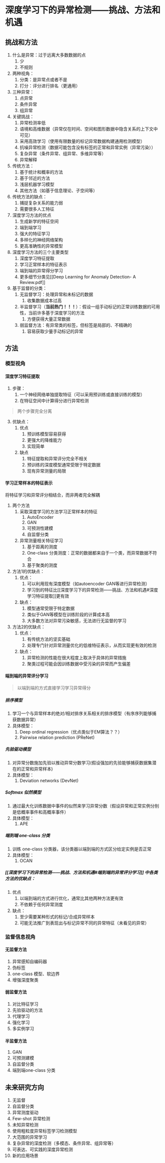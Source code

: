 # 深度学习下的异常检测——挑战、方法和机遇

## 挑战和方法
1. 什么是异常：过于远离大多数数据的点
	1. 少
	2. 不规则
2. 两种视角：
	1. 分类：是异常点或者不是
	2. 打分：评分进行排名（更通用）
3. 三种异常：
	1. 点异常
	2. 条件异常
	3. 组异常
4. 关键挑战：
	1. 异常检测率低
	2. 语境和高维数据（异常仅在时间、空间和图形数据中隐含关系的上下文中可见）
	3. 采用高效学习（使用有限数量的标记异常数据构建通用检测模型）
	4. 抗噪异常检测（数据可能包含没有标签的正常和异常实例（异常污染））
	5. 复杂异常（条件异常、组异常、多维异常等）
	6. 异常解释
5. 传统方法：
	1. 基于统计和概率的方法
	2. 基于邻近的方法
	3. 浅层机器学习模型
	4. 其他方法（如基于信息理论、子空间等）
6. 传统方法的缺点：
	1. 捕捉复杂关系的能力弱
	2. 需要很多人工特征
7. 深度学习方法的优点
	1. 生成新学的特征空间
	2. 端到端学习
	3. 强大的特征学习
	4. 多样化的神经网络架构
	5. 更高准确性的异常模型
8. 深度学习方法的三个主要类型
	1. 深度学习特征提取
	2. 学习正常样本的特征表示
	3. 端到端的异常得分学习
	4. 更多细节分类见[[Deep Learning for Anomaly Detection- A Review.pdf]]
9. 基于监督的分类：
	1. 无监督学习：处理异常和未标记的数据
		1. 收集数据成本过高
	2. 半监督学习（**当前热门！！！**）：假设一组手动标记的正常训练数据的可用性，当前许多基于深度学习的方法
		1. 方便获得大量正常数据
	3. 弱监督方法：有异常类的标签，但标签是局部的、不精确的
		1. 容易获取少量手动标记的异常

## 方法
### 模型视角
#### 深度学习特征提取
1. 步骤：
	1. 一个神经网络单独提取特征（可以采用预训练或直接训练的模型）
	2. 在特征空间中计算得分进行异常检测
> 两个步骤完全分离
3. 优缺点：
	1. 优点
		1. 预训练模型容易获得
		2. 更强大的降维能力
		3. 实现简单
	2. 缺点
		1. 特征提取和异常评分完全不相关
		2. 预训练的深度模型通常受限于特定数据
		3. 现有异常测量的局限
		
#### 学习正常样本的特征表示
将特征学习和异常评分相结合，而非两者完全解耦
1. 两个方法
	1. 采取深度学习的方法学习正常样本的特征
		1. AutoEncoder
		2. GAN
		3. 可预测性建模
		4. 自监督分类
	2. 异常测量相关特征学习
		1. 基于距离的测度
		2. One-class 分类测度：正常的数据都来自于一个类，而异常数据不符合
		3. 基于聚类的测度
2. 方法1的优缺点：
	1. 优点：
		1. 可以利用现有深度模型（如autoencoder GAN等进行异常检测）
		2. 学习到的特征比[[深度学习下的异常检测——挑战、方法和机遇#深度学习特征提取]]更有效
	2. 缺点：
		1. 模型通常受限于特定数据
		2. 类似于GAN等模型在训练阶段的计算成本高
		3. 大多数方法对异常污染敏感，无法进行无监督的学习
3. 方法2的优缺点：
	1. 优点：
		1. 有传统方法的坚实基础
		2. 处理专门针对异常测量优化的低维特征表示，从而实现更有效的检测
	2. 缺点：
		1. 异常检测的性能在很大程度上取决于具体的异常措施
		2. 聚类过程可能会因训练数据中受污染的异常而产生偏差

#### 端到端的异常评分学习
> 以端到端的方式直接学习学习异常得分

##### 排序模型
1. 学习一个与异常样本的绝对/相对排序关系相关的排序模型（有序序列能够捕获数据异常）
2. 具体模型：
	1. Deep ordinal regression（优点类似于EM算法？？）
	2. Pairwise relation prediction (PReNet)

##### 先验驱动模型
1. 对异常分数施加先验以推动异常分数学习(假设强加的先验能够捕获数据集潜在的正常和异常样本)
2. 具体模型：
	1. Deviation networks (DevNet)

##### Softmax 似然模型
1. 通过最大化训练数据中事件的似然来学习异常分数（假设异常和正常实例分别是低概率事件和高概率事件）
2. 具体模型：
	1. APE

##### 端到端 one-class 分类
1. 训练 one-class 分类器，该分类器以端到端的方式区分给定实例是否正常
2. 具体模型：
	1. OCAN

##### [[深度学习下的异常检测——挑战、方法和机遇#端到端的异常评分学习]] 中各类方法的优缺点：
1. 优点
	1. 以端到端的方式进行优化，通常比其他两种方法更有效
	2. 不依赖于任何异常测度
2. 缺点：
	1. 至少需要某种形式的标记/合成异常样本
	2. 可能无法推广到表现出与标记异常不同的异常特征（未看见的异常）


### 监督信息视角

#### 无监督方法
1. 异常感知自编码器
2. 伪标签
3. one-class 模型、软边界
4. 增强深度聚类

#### 弱监督方法
1. 对比特征学习
2. 先验驱动的方法
3. 代理学习
4. 强化学习
5. 多实例学习

#### 半监督方法
1. GAN
2. 可预测建模
3. 自监督分类
4. 端到端one-class 分类

## 未来研究方向
1. 无监督
2. 自监督分类
3. 异常测度驱动
4. Few-shot 异常检测
5. 未知异常检测
6. 使用粗粒度异常标签学习检测模型
7. 大范围的异常学习
8. 复杂异常的深度检测（多模态、条件异常、组异常等）
9. 可表达、可实践的深度异常检测
10. 新的应用场景